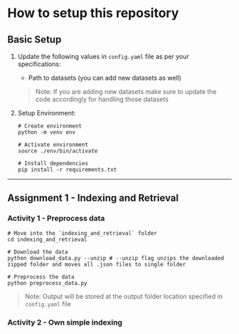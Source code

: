 # How to setup this repository

## Basic Setup

1. Update the following values in `config.yaml` file as per your specifications:
    - Path to datasets (you can add new datasets as well)
    > Note: If you are adding new datasets make sure to update the code accordingly for handling those datasets

2. Setup Environment:

    ```shell
    # Create environment
    python -m venv env

    # Activate environment
    source ./env/bin/activate

    # Install dependencies
    pip install -r requirements.txt
    ```

---

## Assignment 1 - Indexing and Retrieval

### Activity 1 - Preprocess data

```shell
# Move into the `indexing_and_retrieval` folder
cd indexing_and_retrieval

# Download the data
python download_data.py --unzip # --unzip flag unzips the downloaded zipped folder and moves all .json files to single folder

# Preprocess the data
python preprocess_data.py
```

> Note: Output will be stored at the output folder location specified in `config.yaml` file

### Activity 2 - Own simple indexing
